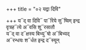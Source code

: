 +++
title = "०२ यद्वा दिवि"

+++
य᳓द् वा दिवि᳓ पा᳓रिये सु᳓ष्विम् इन्द्र  
वृत्रह᳓त्ये अ᳓वसि शू᳓रसातौ  
य᳓द् वा द᳓क्षस्य बिभ्यु᳓षो अ᳓बिभ्यद्  
अ᳓रन्धयः श᳓र्धत इन्द्र द᳓स्यून्